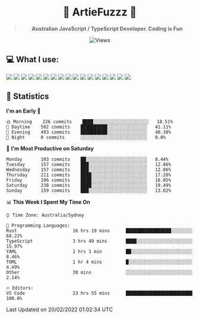 <div align="center">
<h1>🔻 ArtieFuzzz 🔻</h1>
<!--- Kinda a mix between auguwu and TMUniversal's README.md pages --->
<!-- Have a good day after you read this :^) -->
  
<blockquote><strong>Australian JavaScript / TypeScript Developer. Coding is Fun</strong></blockquote>

![Views](https://komarev.com/ghpvc/?username=ArtieFuzzz&style=flat-square)

</div>

## 💻 What I use:

<div align="left">
<img src="https://img.shields.io/badge/c%20sharp-%23239120.svg?&style=for-the-badge&logo=c%20sharp&logoColor=white" />
<img src="https://img.shields.io/badge/deno-%23000000.svg?&style=for-the-badge&logo=deno&logoColor=white"/>
<img src="https://img.shields.io/badge/powershell-%235391FE.svg?&style=for-the-badge&logo=powershell&logoColor=white"/>
<img src="https://img.shields.io/badge/node.js-%23339933.svg?&style=for-the-badge&logo=node.js&logoColor=white"/>
<img src="https://img.shields.io/badge/typescript-%233178C6.svg?&style=for-the-badge&logo=typescript&logoColor=white"/>
<img src="https://img.shields.io/badge/rust-%23000000.svg?&style=for-the-badge&logo=rust&logoColor=white"/>
<img src="https://img.shields.io/badge/visual%20studio-%235C2D91.svg?&style=for-the-badge&logo=visual%20studio&logoColor=white"/>
<img src="https://img.shields.io/badge/visual%20studio%20code-%23007ACC.svg?&style=for-the-badge&logo=visual%20studio%20code&logoColor=white"/>
<img src="https://img.shields.io/badge/kubernetes-%23326CE5.svg?&style=for-the-badge&logo=kubernetes&logoColor=white" />
<img src="https://img.shields.io/badge/docker-%232496ED.svg?&style=for-the-badge&logo=docker&logoColor=white"/>
<img src="https://img.shields.io/badge/ubuntu-%23E95420.svg?&style=for-the-badge&logo=ubuntu&logoColor=white"/>
<img src="https://img.shields.io/badge/linux-%23FCC624.svg?&style=for-the-badge&logo=linux&logoColor=black"/>
<img src="https://img.shields.io/badge/windows-%230078D6.svg?&style=for-the-badge&logo=windows&logoColor=white"/>
<img src="https://img.shields.io/badge/gnu%20bash-%234EAA25.svg?&style=for-the-badge&logo=gnu%20bash&logoColor=white"/>
<img src="https://img.shields.io/badge/prisma-%232D3748.svg?&style=for-the-badge&logo=prisma&logoColor=white"/>
<img src="https://img.shields.io/badge/mongodb-%2347A248.svg?&style=for-the-badge&logo=mongodb&logoColor=white"/>
<img src="https://img.shields.io/badge/postgresql-%23336791.svg?&style=for-the-badge&logo=postgresql&logoColor=white"/>
</div>

## 🌟 Statistics
<!--START_SECTION:waka-->
**I'm an Early 🐤** 

```text
🌞 Morning    226 commits    ████░░░░░░░░░░░░░░░░░░░░░   18.51% 
🌆 Daytime    502 commits    ██████████░░░░░░░░░░░░░░░   41.11% 
🌃 Evening    493 commits    ██████████░░░░░░░░░░░░░░░   40.38% 
🌙 Night      0 commits      ░░░░░░░░░░░░░░░░░░░░░░░░░   0.0%

```
📅 **I'm Most Productive on Saturday** 

```text
Monday       103 commits    ██░░░░░░░░░░░░░░░░░░░░░░░   8.44% 
Tuesday      157 commits    ███░░░░░░░░░░░░░░░░░░░░░░   12.86% 
Wednesday    157 commits    ███░░░░░░░░░░░░░░░░░░░░░░   12.86% 
Thursday     211 commits    ████░░░░░░░░░░░░░░░░░░░░░   17.28% 
Friday       196 commits    ████░░░░░░░░░░░░░░░░░░░░░   16.05% 
Saturday     238 commits    ████░░░░░░░░░░░░░░░░░░░░░   19.49% 
Sunday       159 commits    ███░░░░░░░░░░░░░░░░░░░░░░   13.02%

```


📊 **This Week I Spent My Time On** 

```text
⌚︎ Time Zone: Australia/Sydney

💬 Programming Languages: 
Rust                     16 hrs 19 mins      █████████████████░░░░░░░░   68.22% 
TypeScript               3 hrs 49 mins       ████░░░░░░░░░░░░░░░░░░░░░   15.97% 
YAML                     2 hrs 1 min         ██░░░░░░░░░░░░░░░░░░░░░░░   8.46% 
TOML                     1 hr 4 mins         █░░░░░░░░░░░░░░░░░░░░░░░░   4.49% 
Other                    30 mins             ░░░░░░░░░░░░░░░░░░░░░░░░░   2.14%

🔥 Editors: 
VS Code                  23 hrs 55 mins      █████████████████████████   100.0%

```


 Last Updated on 20/02/2022 01:02:34 UTC
<!--END_SECTION:waka-->
